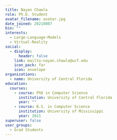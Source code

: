 ```yaml
---
title: Nayan Chawla
role: Ph.D. Student
avatar_filename: avatar.jpg
date_joined: 20210807
bio: ""
interests:
  - Large-Language-Models
  - Virtual-Reality
social:
  - display:
      header: false
    link: mailto:nayan.chawla@ucf.edu
    icon_pack: far
    icon: envelope
organizations:
  - name: University of Central Florida
education:
  courses:
    - course: PhD in Computer Science
      institution: University of Central Florida
      year: ""
    - course: B.S. in Computer Science
      institution: University of Mississippi
      year: 2021
superuser: false
user_groups:
  - Grad Students
---
```

